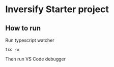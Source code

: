 # Inversify Starter project

## How to run

Run typescript watcher

```
tsc -w
```

Then run VS Code debugger